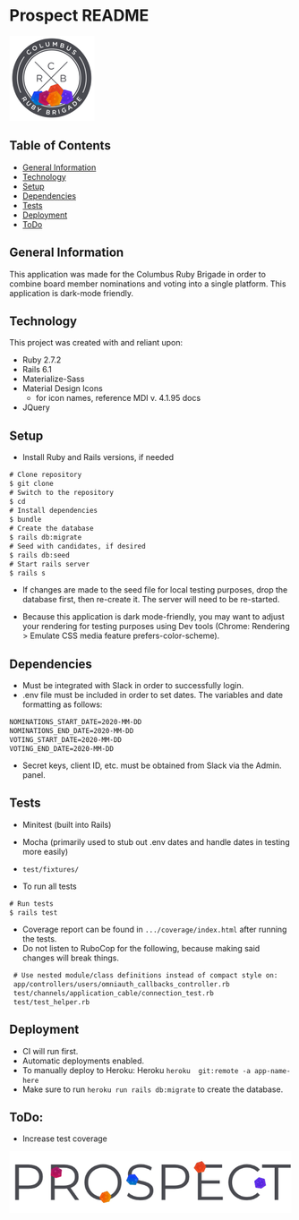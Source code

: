 # Prospect README

![](app/assets/images/crb_logo_prospect.png)

## Table of Contents
* [General Information](#general-information)
* [Technology](#technology)
* [Setup](#stepup)
* [Dependencies](#dependencies)
* [Tests](#tests)
* [Deployment](#deployment)
* [ToDo](#todo)

## General Information
This application was made for the Columbus Ruby Brigade in order to combine board member nominations and voting into a single platform.
This application is dark-mode friendly.

## Technology
This project was created with and reliant upon:
* Ruby 2.7.2
* Rails 6.1
* Materialize-Sass
* Material Design Icons
    - for icon names, reference MDI v. 4.1.95 docs
* JQuery

## Setup
* Install Ruby and Rails versions, if needed
```
# Clone repository
$ git clone
# Switch to the repository
$ cd 
# Install dependencies
$ bundle
# Create the database
$ rails db:migrate
# Seed with candidates, if desired
$ rails db:seed
# Start rails server
$ rails s
```
* If changes are made to the seed file for local testing purposes, drop the database first, then re-create it. The server will need to be re-started.

* Because this application is dark mode-friendly, you may want to adjust your rendering for testing purposes using Dev tools (Chrome: Rendering > Emulate CSS media feature prefers-color-scheme).

## Dependencies
* Must be integrated with Slack in order to successfully login.
* .env file must be included in order to set dates. The variables and date formatting as follows:
```
NOMINATIONS_START_DATE=2020-MM-DD
NOMINATIONS_END_DATE=2020-MM-DD
VOTING_START_DATE=2020-MM-DD
VOTING_END_DATE=2020-MM-DD
```
* Secret keys, client ID, etc. must be obtained from Slack via the Admin. panel.

## Tests
* Minitest (built into Rails)
* Mocha (primarily used to stub out .env dates and handle dates in testing more easily)
* `test/fixtures/`

* To run all tests
```
# Run tests
$ rails test
```
* Coverage report can be found in `.../coverage/index.html` after running the tests.
* Do not listen to RuboCop for the following, because making said changes will break things.
```
 # Use nested module/class definitions instead of compact style on:
 app/controllers/users/omniauth_callbacks_controller.rb
 test/channels/application_cable/connection_test.rb
 test/test_helper.rb
```

## Deployment
* CI will run first. 
* Automatic deployments enabled.
* To manually deploy to Heroku: Heroku `heroku  git:remote -a app-name-here`
* Make sure to run `heroku run rails db:migrate` to create the database.

## ToDo:
* Increase test coverage

![](app/assets/images/crb_prospect_scatter.png)